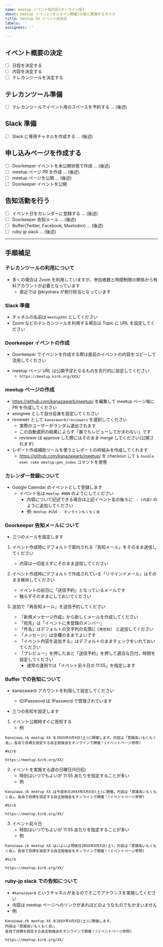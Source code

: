 ```yaml
---
name: meetup イベント前対応(オンライン版)
about: meetup イベント(オンライン開催)の前に実施するタスク
title: meetup XX イベント前対応
labels: ''
assignees: ''

---
```


## イベント概要の決定
- [ ] 日程を決定する
- [ ] 内容を決定する
- [ ] テレカンツールを決定する

## テレカンツール準備
- [ ] テレカンツールでイベント用のスペースを予約する ... (後述)

## Slack 準備
- [ ] Slack に専用チャネルを作成する ... (後述)

## 申し込みページを作成する
- [ ] Doorkeeper イベントを未公開状態で作成 ... (後述)
- [ ] meetup ページ PR を作成 ... (後述)
- [ ] meetup ページを公開 ... (後述)
- [ ] Doorkeeper イベントを公開

## 告知活動を行う
- [ ] イベント日をカレンダーに登録する ... (後述)
- [ ] Doorkeeper 告知メール ... (後述)
- [ ] Buffer(Twitter, Facebook, Mastodon) ... (後述)
- [ ] ruby-jp slack ... (後述)

---

## 手順補足

### テレカンツールの利用について
* 多くの場合は Zoom を利用していますが、参加者数と時間制限の関係から有料アカウントが必要となっています
    * 直近では @kiyohara が発行担当となっています

### Slack 準備
* チャネルの名前は `meetupXXX` としてください
* Zoom などのテレカンツールを利用する場合は Topic に URL を設定してください

### Doorkeeper イベントの作成
* Doorkeeper でイベントを作成する際は直前のイベントの内容をコピーして流用してください
- meetup ページ URL は公開予定となるものを先行的に設定してください
    - `https://meetup.kzrb.org/XXX/`

### meetup ページの作成
* https://github.com/kanazawarb/meetup/ を編集して meetup ページ毎に PR を作成してください
* assignee として自分自身を設定してください
* reviewer として `kanazawarb/reviewers` を選択してください
    * 実際のユーザーがランダム選出されます
    * この自動選択の結果によらず「誰でもレビューしてかまわない」です
    * reviewer は approve した際にはそのまま merge してください(公開されます)
* レポート作成補助ツールを使うとレポートの枠組みを作成してくれます
    * https://github.com/kanazawarb/meetup/ を checkout して `$ bundle exec rake meetup:gen_index` コマンドを使用

### カレンダー登録について
* Google Calendar のイベントとして登録します
    * イベント名は `meetup #NNN` のようにしてください
        * 内容について記述できる場合は上記イベント名の後ろに ` - (内容)` のように追加してください
        * 例: `meetup #150 - オンラインもくもく会`

### Doorkeeper 告知メールについて
* 三つのメールを設定します

1. イベント作成時にデフォルトで案内される「告知メール」をそのまま送信してください
    * 内容は一切変えずにそのまま送信してください

2. イベント作成時にデフォルトで作成されている「リマインドメール」はそのまま維持してください
    * イベントの前日に「送信予約」となっているメールです
    * 触らずそのままにしておいてください

3. 追加で「再告知メール」を送信予約してください
    * 「新規メッセージ作成」から新しくメールを作成してください
    * 「宛先」は「イベントに未登録のメンバー」
    * 「件名」はデフォルトの文字列の先頭に `[再告知] ` と追加してください
    * 「メッセージ」は空欄のままでよいです
    * 「イベント内容を追加する」はデフォルトのままチェックをいれておいてください
    * 「プレビュー」を押したあと「送信予約」を押して適当な日付、時間を設定してください
        * 通常の運用では「イベント前々日の 11:55」を指定します

### Buffer での告知について
* kanazawarb アカウントを利用して設定してください
    * ID/Password は 1Password で管理されています

* 三つの告知を設定します

1. イベント公開時すぐに告知する
   * 例

```
Kanazawa.rb meetup XX を20XX年X月X日(土)に開催します。内容は「意識高いもくもく会」。各自で目標を設定する自主勉強会をオンラインで開催！(イベントページ参照)

#kzrb

https://meetup.kzrb.org/XX/
```

2. イベントを実施する週の日曜日(6日前)
   * 時刻はいつでもよいが 11:55 あたりを指定することが多い
   * 例

```
Kanazawa.rb meetup XX は今週末の20XX年X月X日(土)に開催。内容は「意識高いもくもく会」。各自で目標を設定する自主勉強会をオンラインで開催！(イベントページ参照)

#kzrb

https://meetup.kzrb.org/XX/
```

3. イベント前々日
   * 時刻はいつでもよいが 11:55 あたりを指定することが多い
   * 例

```
Kanazawa.rb meetup XX はいよいよ明後日20XX年X月X日(土)。内容は「意識高いもくもく会」。各自で目標を設定する自主勉強会をオンラインで開催！(イベントページ参照)

#kzrb

https://meetup.kzrb.org/XX/
```

### ruby-jp slack での告知について

* `#kanazawarb` というチャネルがあるのでそこでアナウンスを実施してください
* 内容は meetup ページへのリンクがあればどのようなものでもかまいません
* 例

```
Kanazawa.rb meetup XX を20XX年X月X日(土)に開催します。
内容は「意識高いもくもく会」。
各自で目標を設定する自主勉強会をオンラインで開催！(イベントページ参照)

https://meetup.kzrb.org/XX/
```
